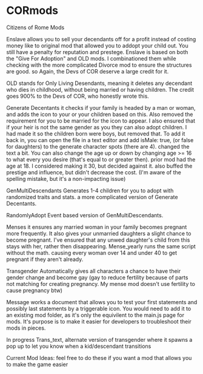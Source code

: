 # CORmods
Citizens of Rome Mods

Enslave 
allows you to sell your decendants off for a profit instead of costing money like to original mod that allowed you to addopt your child out. You still have a penalty for reputation and prestege.
Enslave is based on both the "Give For Adoption" and OLD mods. I combinationed them while checking with the more complicated Divorce mod to ensure the structures are good. so Again, the Devs of COR deserve a large credit for it.


OLD
stands for Only Living Desendants, meaning it deletes any decendant who dies in childhood, without being married or having children. The credit goes 900% to the Devs of COR, who honestly wrote this.

Generate Decentants
it checks if your family is headed by a man or woman, and adds the icon to your or your children based on this. Also removed the requirement for you to be married for the icon to appear. I also ensured that if your heir is not the same gender as you they can also adopt children. I had made it so the children born were boys, but removed that. To add it back in, you can open the file in a text editor and add isMale: true, (or false for daughters) to the generate character spots (there are 4). changed the text a bit. You can also change the age up or down by changing age >= 16 to what every you desire (that's equal to or greater then). prior mod had the age at 18. I considered making it 30, but decided against it. also buffed the prestige and influence, but didn't decrease the cost. (I'm aware of the spelling mistake, but it's a non-impacting issue)

GenMultiDescendants
Generates 1-4 children for you to adopt with randomized traits and stats. a more complicated version of Generate Decentants.

RandomlyAdopt
Event based version of GenMultiDescendants.

Menses
it ensures any married woman in your family becomes pregnant more frequently. It also gives your unmarried daughters a slight chance to become pregnant. I've ensured that any unwed daughter's child from this stays with her, rather then disappearing. 
Mense_yearly runs the same script without the math. causing every woman over 14 and under 40 to get pregnant if they aren't already. 

Transgender
Automatically gives all characters a chance to have their gender change and become gay (gay to reduce fertility because of parts not matching for creating pregnancy. My mense mod doesn't use fertility to cause pregnancy btw)

Message works
a document that allows you to test your first statements and possibly last statements by a triggerable icon. You would need to add it to an existing mod folder, as it's only the equivilent to the main.js page for mods. It's purpose is to make it easier for developers to troubleshoot their mods in pieces.

In progress
Trans_text, alternate version of transgender where it spawns a pop up to let you know when a kid/descendant transitions

Current Mod Ideas:
feel free to do these if you want
a mod that allows you to make the game easier

 
